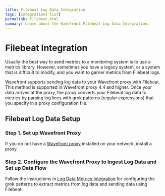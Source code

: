 ```yaml
---
title: Filebeat Log Data Integration
tags: [integrations list]
permalink: filebeat.html
summary: Learn about the Wavefront Filebeat Log Data Integration.
---
```

# Filebeat Integration

Usually the best way to send metrics to a monitoring system is to use a metrics library. However, sometimes you have a legacy system, or a system that is difficult to modify, and you want to garner metrics from Filebeat logs. 

Wavefront supports sending log data to your Wavefront proxy with Filebeat. This method is supported in Wavefront proxy 4.4 and higher. Once your data arrives at the proxy, the proxy converts your Filebeat log data to metrics by parsing log lines with grok patterns (regular expressions) that you specify in a proxy configuration file.



## Filebeat Log Data Setup



### Step 1. Set up Wavefront Proxy

If you do not have a [Wavefront proxy](https://docs.wavefront.com/proxies.html) installed on your network, install a proxy.


### Step 2. Configure the Wavefront Proxy to Ingest Log Data and Set up Data Flow

Follow the instructions in [Log Data Metrics Integration](https://docs.wavefront.com/integrations_log_data.html) for configuring the grok patterns to extract metrics from log data and sending data using Filebeat.

